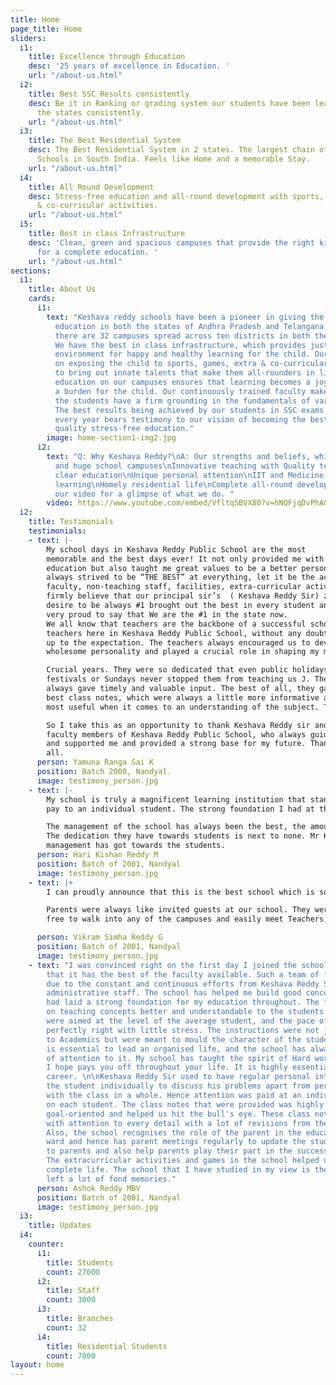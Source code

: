 ```yaml
---
title: Home
page_title: Home
sliders:
  i1:
    title: Excellence through Education
    desc: '25 years of excellence in Education. '
    url: "/about-us.html"
  i2:
    title: Best SSC Results consistently
    desc: Be it in Ranking or grading system our students have been leading in both
      the states consistently.
    url: "/about-us.html"
  i3:
    title: The Best Residential System
    desc: The Best Residential System in 2 states. The largest chain of Residential
      Schools in South India. Feels like Home and a memorable Stay.
    url: "/about-us.html"
  i4:
    title: All Round Development
    desc: Stress-free education and all-round development with sports, games, extra
      & co-curricular activities.
    url: "/about-us.html"
  i5:
    title: Best in class Infrastructure
    desc: 'Clean, green and spacious campuses that provide the right kind of environment
      for a complete education. '
    url: "/about-us.html"
sections:
  i1:
    title: About Us
    cards:
      i1:
        text: "Keshava reddy schools have been a pioneer in giving the best quality
          education in both the states of Andhra Pradesh and Telangana.  Right now
          there are 32 campuses spread across ten districts in both the Telugu states.
          We have the best in class infrastructure, which provides just the right
          environment for happy and healthy learning for the child. Our focus is also
          on exposing the child to sports, games, extra & co-curricular activities
          to bring out innate talents that make them all-rounders in life. \n \nStress-free
          education on our campuses ensures that learning becomes a joy rather than
          a burden for the child. Our continuously trained faculty makes sure that
          the students have a firm grounding in the fundamentals of various subjects.
          The best results being achieved by our students in SSC exams in both states
          every year bears testimony to our vision of becoming the best provider of
          quality stress-free education."
        image: home-section1-img2.jpg
      i2:
        text: "Q: Why Keshava Reddy?\nA: Our strengths and beliefs, which are:\nSerene
          and huge school campuses\nInnovative teaching with Quality teachers\nConcept
          clear education\nUnique personal attention\nIIT and Medicine foundation\nActivity-based
          learning\nHomely residential life\nComplete all-round development\n\nWatch
          our video for a glimpse of what we do. "
        video: https://www.youtube.com/embed/VfltqSBVX80?v=hNQFjqDvPhA&list=PLx-qGAzjv13c00FYZMLAJm65WjsT3ZmDR
  i2:
    title: Testimonials
    testimonials:
    - text: |-
        My school days in Keshava Reddy Public School are the most
        memorable and the best days ever! It not only provided me with the best
        education but also taught me great values to be a better person. It
        always strived to be “THE BEST” at everything, let it be the academics,
        faculty, non-teaching staff, facilities, extra-curricular activities etc. I
        firmly believe that our principal sir’s  ( Keshava Reddy Sir) zeal and
        desire to be always #1 brought out the best in every student and I am
        very proud to say that We are the #1 in the state now.
        We all know that teachers are the backbone of a successful school. The
        teachers here in Keshava Reddy Public School, without any doubt, lived
        up to the expectation. The teachers always encouraged us to develop a
        wholesome personality and played a crucial role in shaping my most

        Crucial years. They were so dedicated that even public holidays,
        festivals or Sundays never stopped them from teaching us J. They
        always gave timely and valuable input. The best of all, they gave us the
        best class notes, which were always a little more informative and the
        most useful when it comes to an understanding of the subject. They were always encouraging, helping and guiding us, providing intellectual as well as much needed emotional support. It helped me to reach for the extra mile and exceed expectations.

        So I take this as an opportunity to thank Keshava Reddy sir and all the
        faculty members of Keshava Reddy Public School, who always guided
        and supported me and provided a strong base for my future. Thanks to
        all.
      person: Yamuna Ranga Sai K
      position: Batch 2000, Nandyal.
      image: testimony_person.jpg
    - text: |-
        My school is truly a magnificent learning institution that stands head &amp; shoulders above the rest. It makes learning fun and produces students of the highest quality. Faculty is the best asset the school has got, the amount of effort they put in nurturing each student and the dedication, is priceless. The mere fact that all of my teachers still recognise me by name is enough to prove the care and attention they
        pay to an individual student. The strong foundation I had at the school has helped me a lot in my latter education. It made me stand out among others. The most important thing that my school taught me was ethics. I firmly believe that these qualities have to be inculcated in the school level of any child, my teachers have given more than what I could ask for, and I am indebted to them for life. It was here I learnt that the destination is not what that matters but the path you choose.

        The management of the school has always been the best, the amount of
        The dedication they have towards students is next to none. Mr Keshava Reddy Sir has always been a role model to me, the way he nurtured a small school to one of the best educational institutions, inspires students. It is from him I learnt that there is nothing that is impossible with hard work. Enormous efforts are put in developing the study material, and extreme care is taken so that students get the best that is available. The fact that all the material goes through several levels of review before they reach students proves the commitment the
        management has got towards the students.
      person: Hari Kishan Reddy M
      position: Batch of 2001, Nandyal
      image: testimony_person.jpg
    - text: |+
        I can proudly announce that this is the best school which is so student-friendly and gave good value for student's feedback. We use to feel it like a family sitting together and judging out what is best and what is not for the family. So I would rather call it a family than a school.  Keshava Reddy School is at its best in individual attention and care. Each student was specially treated, and their performances were taken care of.

        Parents were always like invited guests at our school. They were always
        free to walk into any of the campuses and easily meet Teachers, Principal, Vice-Principal or class teachers etc. Parents were given very good respect and value. KR sir always gave attention to parent’s opinions and suggestions.

      person: Vikram Simha Reddy G
      position: Batch of 2001, Nandyal
      image: testimony_person.jpg
    - text: "I was convinced right on the first day I joined the school ( 9th class)
        that it has the best of the faculty available. Such a team of faculty was
        due to the constant and continuous efforts from Keshava Reddy Sir and his
        administrative staff. The school has helped me build good concepts, and this
        had laid a strong foundation for my education throughout. The focus was always
        on teaching concepts better and understandable to the students. The instructions
        were aimed at the level of the average student, and the pace of learning was
        perfectly right with little stress. The instructions were not just restricted
        to Academics but were meant to mould the character of the student. Discipline
        is essential to lead an organised life, and the school has always paid a lot
        of attention to it. My school has taught the spirit of Hard work in me which,
        I hope pays you off throughout your life. It is highly essential for a successful
        career. \n\nKeshava Reddy Sir used to have regular personal interaction with
        the student individually to discuss his problems apart from periodic meetings
        with the class in a whole. Hence attention was paid at an individual level
        on each student. The class notes that were provided was highly essential and
        goal-oriented and helped us hit the bull's eye. These class notes were prepared
        with attention to every detail with a lot of revisions from the entire faculty.
        Also, the school recognises the role of the parent in the education of their
        ward and hence has parent meetings regularly to update the student performance
        to parents and also help parents play their part in the success of their ward.
        The extracurricular activities and games in the school helped us to have a
        complete life. The school that I have studied in my view is the best and has
        left a lot of fond memories."
      person: Ashok Reddy MBV
      position: Batch of 2001, Nandyal
      image: testimony_person.jpg
  i3:
    title: Updates
  i4:
    counter:
      i1:
        title: Students
        count: 27000
      i2:
        title: Staff
        count: 3000
      i3:
        title: Branches
        count: 32
      i4:
        title: Residential Students
        count: 7000
layout: home
---
```


